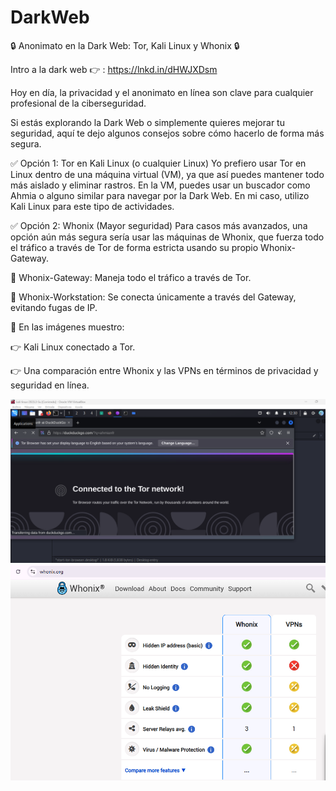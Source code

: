 # DarkWeb
🔒 Anonimato en la Dark Web: Tor, Kali Linux y Whonix 🔒

Intro a la dark web 👉 : https://lnkd.in/dHWJXDsm

Hoy en día, la privacidad y el anonimato en línea son clave para cualquier profesional de la ciberseguridad. 

Si estás explorando la Dark Web o simplemente quieres mejorar tu seguridad, aquí te dejo algunos consejos sobre cómo hacerlo de forma más segura.

✅ Opción 1: Tor en Kali Linux (o cualquier Linux)
Yo prefiero usar Tor en Linux dentro de una máquina virtual (VM), ya que así puedes mantener todo más aislado y eliminar rastros. En la VM, puedes usar un buscador como Ahmia o alguno similar para navegar por la Dark Web. En mi caso, utilizo Kali Linux para este tipo de actividades.

✅ Opción 2: Whonix (Mayor seguridad)
Para casos más avanzados, una opción aún más segura sería usar las máquinas de Whonix, que fuerza todo el tráfico a través de Tor de forma estricta usando su propio Whonix-Gateway.


🔹 Whonix-Gateway: Maneja todo el tráfico a través de Tor.

🔹 Whonix-Workstation: Se conecta únicamente a través del Gateway, evitando fugas de IP.

📌 En las imágenes muestro:

👉 Kali Linux conectado a Tor.

👉 Una comparación entre Whonix y las VPNs en términos de privacidad y seguridad en línea. 

<img src="Tor.png">

<img src="whonix.png">

